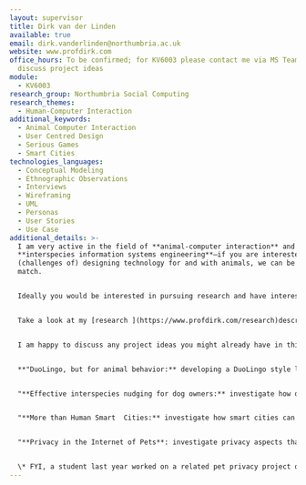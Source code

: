 ```yaml
---
layout: supervisor
title: Dirk van der Linden
available: true
email: dirk.vanderlinden@northumbria.ac.uk
website: www.profdirk.com
office_hours: To be confirmed; for KV6003 please contact me via MS Teams to
  discuss project ideas
module:
  - KV6003
research_group: Northumbria Social Computing
research_themes:
  - Human-Computer Interaction
additional_keywords:
  - Animal Computer Interaction
  - User Centred Design
  - Serious Games
  - Smart Cities
technologies_languages:
  - Conceptual Modeling
  - Ethnographic Observations
  - Interviews
  - Wireframing
  - UML
  - Personas
  - User Stories
  - Use Case
additional_details: >-
  I am very active in the field of **animal-computer interaction** and
  **interspecies information systems engineering**—if you are interested in the
  (challenges of) designing technology for and with animals, we can be a good
  match. 


  Ideally you would be interested in pursuing research and have interest in academia so that from the start I can help you work on your project to have potential for publication (e.g., in the International Conference on Animal-Computer Interaction).


  Take a look at my [research ](https://www.profdirk.com/research)description on my website, my [research outputs](https://researchportal.northumbria.ac.uk/en/persons/dirk-van-der-linden/publications/) on Pure, and my [Technology for Animals](https://www.tech4animals.org) lab website for more details of what I have and am working on. If we work together on a project, you will have access to domain experts in my Technology for Animals Lab from veterinary sciences, animal behaviour, and anthrozoology.


  I am happy to discuss any project ideas you might already have in this domain and work with you on finding something that fits with your interests and ambitions. For inspiration, some rough project/topic ideas that I would also be interested in working on with students are below, these would also require your own interpretation and further definition:


  **"DuoLingo, but for animal behavior:** developing a DuoLingo style learning platform (web or app) in collaboration with dog behavioral experts to teach dog owners what particular dog behaviors and movements mean in order to increase responsible pet ownership. Go through the UCD process, work with veterinarians to design a prototype of such a system and ideally also implement a functioning prototype which can be gradually extended with more learning materials. HCI and development skills would be a perfect combination."


  "**Effective interspecies nudging for dog owners:** investigate how dog activity and health monitors like FitBark and PetPace work, how quantified pet data can be used to steer pet owners towards responsible actions (e.g., appropriate diets, activity levels, cognitive enrichment), design interspecies behavioral nudges that could be integrated into such technology, and conduct experimental work to assess their efficiency. HCI and strong research/experimental skills would be a perfect combination."


  "**More than Human Smart  Cities:** investigate how smart cities can accommodate for more than just human needs and propose (more-than-human) user centered design artifacts to show how smart city technology could accommodate also urban animals, wildlife, as well as human-animal relationships."


  "**Privacy in the Internet of Pets**: investigate privacy aspects that arise as a result of the increasing use of technology for animals with pets; potentially propose design artifacts to better steer privacy concerns; investigate how trade-offs between user requirements and data collection may skew towards business interests and establish a significant information asymmetry; investigate the pet health/food business ecosystem to determine to what extent animal data is used for non-trivial purposes"*


  \* FYI, a student last year worked on a related pet privacy project designing privacy labels for dog technologies, which was published in the Int. Conf. on Animal-Computer Interaction, [see here for the published version of their project](https://researchportal.northumbria.ac.uk/en/publications/privacy-labels-should-go-to-the-dogs)
---
```

